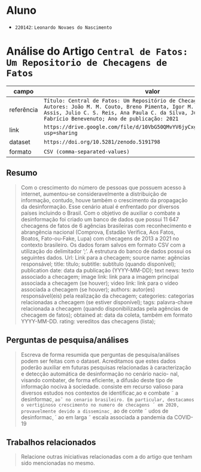 # Aluno
* `220142`: `Leonardo Novaes do Nascimento`

# Análise do Artigo `Central de Fatos: Um Repositorio de Checagens de Fatos`

| campo | valor |
|------------|----------------------------------------|
| referência | `Título: Central de Fatos: Um Repositório de Checagens de Fatos. Autores: João M. M. Couto, Breno Pimenta, Igor M. de Araújo, Samuel Assis, Julio C. S. Reis, Ana Paula C. da Silva, Jussara M. Almeida, Fabrício Benevenuto; Ano de publicação: 2021` |
| link       | `https://drive.google.com/file/d/10VbG50QMvYV6jyCxgU2mwP21vYUG6CcA/view?usp=sharing` |
| dataset | `https://doi.org/10.5281/zenodo.5191798` |
| formato | `CSV (comma-separated-values)` |

## Resumo

>Com o crescimento do número de pessoas que possuem acesso à internet, aumentou-se consideravelmente a distribuição de informação, contudo, houve também o crescimento da propagação da desinformação. Esse cenário atual é enfrentado por diversos países incluindo o Brasil. Com o objetivo de auxiliar o combate a desinformação foi criado um banco de dados que possui 11 647 checagens de fatos de 6 agências brasileiras com reconhecimento e abrangência nacional (Comprova, Estadão Verifica, Aos Fatos, Boatos, Fato-ou-Fake, Lupa) com checagens de 2013 a 2021 no contexto brasileiro. Os dados foram salvos em formato CSV com a utilização do delimitador ’;’. A estrutura do banco de dados possui os seguintes dados.
>Url: Link para a checagem; source name: agências responsável; title: título; subtitle: subtítulo (quando disponível); publication date: data da publicação (YYYY-MM-DD); text news: texto associado a checagem; image link: link para a imagem principal associada a checagem (se houver); video link: link para o vídeo associada a checagem (se houver); authors: autor(es) responsável(eis) pela realização da checagem; categories: categorias relacionadas a checagem (se estiver disponível); tags: palavra-chave relacionada a checagem (quando disponibilizadas pela agências de checagem de fatos); obtained at: data da coleta, também em formato YYYY-MM-DD. rating: vereditos das checagens (lista);

## Perguntas de pesquisa/análises

> Escreva de forma resumida que perguntas de pesquisa/análises podem ser feitas com o dataset.
> Acreditamos que estes dados poderão auxiliar em futuras pesquisas
relacionadas à caracterização e detecção automática de desinformação no cenário nacio-
nal, visando combater, de forma eficiente, a difusão deste tipo de informação nociva à
sociedade. consiste em recurso valioso para diversos estudos nos contextos de identificac¸ao e combate ˜ a desinformac¸ ` ao˜
no cenario brasileiro. Em particular, destacamos o vertiginoso crescimento no numero de checagens ´
em 2020, provavelmente devido a disseminac¸ ` ao de conte ˜ udos de desinformac¸ ´ ao em larga ˜
escala associada a pandemia da COVID-19

## Trabalhos relacionados

> Relacione outras iniciativas relacionadas com a do artigo que tenham sido mencionadas no mesmo.
